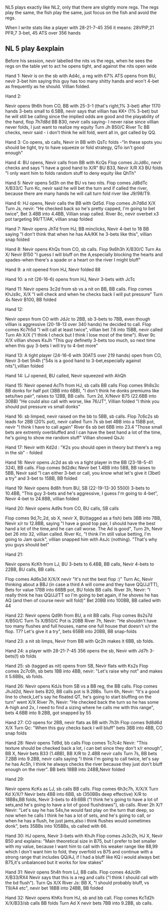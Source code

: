 
NL5 plays exactly like NL2, only that there are slightly more regs. The regs play the same, the fish play the same, just focus on the fish and avoid the regs.

When I write stats like a player with 28-21-7-45  356 it means:
28VPIP,21 PFR,7 3-bet, 45 ATS over 356 hands

## NL 5 play &explain

Before his session, nevir labelled the nits vs the regs,
when he sees the regs on the table yet to act he opens tight, and against the nits open wide

Hand 1:
Nevir is on the sb with Ad4c, a reg with 67% ATS opens from BU, nevir 3-bet him saying this guy has too many shitty hands and won't 4-bet as frequently as he should. Villian folded.

Hand 2:

Nevir opens 9h6h from CO, BB with 25-3-1 (that's right,1% 3-bet) after 1170 hands 3-bets small to 6.5BB, nevir says that villian has KK+ (1% 3-bet) but he will still be calling since the implied odds are good and the playability of the hand,
flop 7h7d8d BB B30, nevir calls saying- I never raise since villian never folds, I just want to realize my equity
Turn Jh B50/C
River Tc BB checks, nevir said - i don't think he will fold, went all in, got called by QQ.

Hand 3:
Co opens, sb calls, Nevir in BB with QsTc folds -"In these spots you should be tight, try to have squeeze or fold strategy, QTo isn't good enough"

Hand 4:
BU opens, Nevir calls from BB with KcQs
Flop comes JcJd6c, nevir checks and says "I have a good hand to X/R" BU B33, Nevir X/R X3 BU folds "I only want him to folds random stuff to deny equity like QhTh"

Hand 5:
Nevir opens 5d3h on the BU vs two nits.
Flop comes Jd8dTc X/B33/C
Turn Kc, nevir said he will bet the turn and if called the river, because there are many hands he will call turn fold river like J9/98/T9.

Hand 6:
HJ opens, Nevir calls the BB with Qd5d.
Flop comes Jh7d6d X/X
Turn Js, nevir: "He checked back so he's pretty capped, I'm going to bet twice", Bet 3.4BB into 4.4BB, Villian snap called. 
River 8c, nevir overbet x3 pot targeting 99/TT/AK, villian snap folded

Hand 7:
Nevir opens JhTd from HJ, BB minclicks, Nevir 4-bet to 18 BB saying "I don't think that when he has AA/KK he 3-bets like this", villian snap folded

Hand 8:
Nevir opens KhQs from CO, sb calls.
Flop 9s6h3h X/B30/C
Turn As X/ Nevir B150 "I guess I will bluff on the A,especially blocking the hearts and spades-when there's a spade or a heart on the river I might bluff"

Hand 9: 
a nit opened from HJ, Nevir folded 88

Hand 10:
a nit (26-16-6) opens from HJ, Nevir 3-bets with JcTc

Hand 11:
Nevir opens 3c2d from sb vs a nit on BB, BB calls.
Flop comes KhJs9c, X/X "I will check and when he checks back I will put pressure"
Turn 4s Nevir B100, BB folded

Hand 12:

Nevir opesn from CO with JdJc to 2BB, sb 3-bets to 7BB, even though villian is aggressive (20-18-13 over 340 hands) he decided to call. 
Flop comes Kc7h5d "I will call at least twice", villian bet 7.6 into 15BB, nevir called
Turn Ah X/X ("I think I check but I think I lose most of the time").
River 9c X/X villian shows KsJh
"This guy definetly 3-bets too much, so next time when this guy 3-bets I will try to 4-bet more"

Hand 13:
A tight player (24-16-6 with 30ATS over 219 hands) open from CO, 
Nevir 3-bet 5h4h ("54s is a good hand to 3-bet,especially against nits"),villian folded

Hand 14:
LJ opened, BU called, Nevir squeezed with AhQh

Hand 15:
Nevir opened AcTh from HJ, sb calls BB calls
Flop comes 9h8s3c BB donks for half pot (3BB into 6BB),  "I don't think he donks premiums like sets/two pair", raises to 12BB, BB calls.
Turn 2d, X/Nevir B75 (22.6BB into 30BB) "He could also call with worse, like 76/JT", Villian folded
"I think you should put pressure vs small donks"

Hand 16:
sb limped, nevir raised on the bb to 5BB, sb calls.
Flop 7c6c2s sb leads for 2BB (20% pot), nevir called
Turn 7s sb bet 4BB into a 15BB pot, nevir "I think I have to call again"
River 6s sb bet 6BB into 23.4 "Those small bets are extremly overbluffed and I can have the best hand a lot of the time, he's going to show me random stuff" Villian showed QsJc

Hand 17:
Nevir with Kd2d : "K2s you should open in theory but there's a reg in the sb" - folded

Hand 18:
Nevir opens Jc2d as sb  vs a tight player in the BB (23-18-5-41 324), BB calls.
Flop comes 9d2dkc Nevir bet 1.4BB into 5BB, BB raises to 5BB, Nevir said "I can either 3-bet or call, you know what let's give it (3bet) a try" and 3-bet to 15BB, BB folded

Hand 19:
Nevir opens 8d8h from BU, SB (22-19-13-30 5500) 3-bets to 10.4BB, "This guy 3-bets and he's aggressive, I guess I'm going to 4-bet", Nevir 4-bet to 24.8BB, villian folded

Hand 20:
Nevir opens Ad9s from CO, BU calls, SB calls

Flop comes 9d,7c,2d, sb X, nevir X, BU(tagged as a fish) bets 3BB into 7BB, Nevir x/r to 12.8BB, saying "I have a good top pair, I should have the best hand a lot of the time,and he can call worse. The Ad is good", Turn 2h, Nevir bet 26 into 32, villian called.
River Kc, "I think I'm still value betting, I'm going to Jam quick", villian snapped him with AsJc (nothing). "That's why you guys should bet"

Hand 21:

Nevir opens KcKh from LJ, BU 3-bets to 6.4BB, BB calls, Nevir 4-bets to 22BB, BU calls, BB calls.

Flop comes Ad6s3d X/X/X nevir "It's not the best flop :)"
Turn Ac, Nevir thinking about a BBJ (in case a third A will come and they have QQ/JJ/TT), Bets for value 17BB into 66BB pot, BU folds BB calls.
River 3h, Nevir: "I really think he has QQ/JJ/TT so I'm going to bet again, if he shoves he has AQ (and then of course nevir will fold)" Bet 20BB into 100BB, BB called with 44

Hand 22:
Nevir opens Qd9h from BU, a nit BB calls.
Flop comes 8s2s7d X/B50/C
Turn Ts X/B50/C Pot is 20BB
River 7h, Nevir: "He shouldn't have too many flushes and full houses, name one full house that doesn't x/r the flop. T7? Let's give it a try", bets 65BB into 20BB, BB snap-folds

Hand 23:
a nit sb limps, Nevir from BB with Qc2h makes it 6BB, sb folds.

Hand 24:
a player with 28-21-7-45  356 opens the sb, Nevir with Jd7h 3-bets(!) sb folds

Hand 25:
sb (tagged as nit) opens from SB, Nevir flats with Ks2s
Flop comes 2c7c6h, sb bets 1BB into 4BB, nevir: "Let's raise why not" and makes it 5.6BBs, sb folds.

Hand 26:
Nevir opens KdJs from SB vs a BB reg, the BB calls.
Flop comes JhJd2d, Nevir bets B20, BB calls pot is 9.2BBs.
Turn 6h, Nevir: "It's a good line to check,Let's say he floated QT, he's going to start bluffing on the turn" went X/X
River 7h, Nevir: "He checked back the turn so he has some A-high and 2x, I need to find a sizing where he calls me with this range", bets 4.6BB into 9.2BB, got snapped by 55

Hand 27:
CO opens for 2BB, nevir flats as BB with 7h3h
Flop comes 9d8d6d X/X
Turn Qc: "When this guy checks back I will bluff" bets 3BB into 4BB, CO snap folds

Hand 28:
Nevir opens Td9d, bb calls
Flop comes Tc7c4c Nevir: "This texture should be checked back a lot, i can bet since they don't x/r enough", BB X, Nevir bets B33 (1.4BB), BB X/R to 2.4BB nevir calls
Turn 7s, BB bets 7.2BB into 9.2BB, nevir calls saying "I think I'm going to call twice, let's say he has Ac5h, I think he always checks the river because they just don't bluff enough on the river".
BB bets 18BB into 24BB,Nevir folded

Hand 29:

Nevir opens KcKs as LJ, sb calls BB calls.
Flop comes 6h3c7h, X/X/X
Turn Kd X/X/? Nevir bets 4BB into 6BB, sb (350BBs deep effective) X/R to 18BBs,BB folds, Nevir 3-bets to 49.6BB ("I think  he's going to have a lot of sets,and he's going to have a lot of good flushdraws"), sb calls. River 2h X/? Nevir: "Let's say he has 54s,he would fast play on the turn that deep, so now when he calls I think he has a lot of sets, and he's going to call, or when he has a flush, he just jams,also i think flushes would sometimes donk", bets 35BBs into 105BBs, sb called with 66.

Hand 30:
HJ opens, Nevir 3-bets with KhJh
Flop comes Js3c2h, HJ X, Nevir B50 and explains:
"Main theoretical size in B75, but I prefer to bet smaller with my value, because I want him to call with his weaker range like 88,99 which I don't want him to fold, they overfold vs B75 and continue with a strong range that includes QQ/AJ, if I had a bluff like KQ i would always bet B75,it's unbalanced but it works for low stakes"

Hand 31:
Nevir opens 5h4h from LJ, BB calls.
Flop comes 4dJc9h X/B33/RX4 Nevir says that this is a reg and calls ("I think I should call with the bd flush").
Turn Qs X/X
River Js:
BB X, "I should probably bluff, vs T9/A4 etc", nevir bet 18BB into 24BB, BB folded

Hand 32:
Nevir opens KhKs from HJ, sb and bb call.
Flop comes KcTd2h X/X/B33/sb calls BB folds
Turn Ad X nevir bets 7BB into 9.2BB, sb calls.